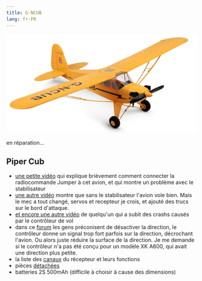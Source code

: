```yaml
---
title: G-NCUB
lang: fr-FR
---
```


![](g-ncub.jpg)

en réparation...

## Piper Cub

- [une petite vidéo](https://www.youtube.com/watch?v=wEm0nwkN6JI) qui explique brièvement comment connecter la radiocommande Jumper à cet avion, et qui montre un problème avec le stabilisateur
- [une autre vidéo](https://www.youtube.com/watch?v=Z46DWNbyR-w) montre que sans le stabilisateur l'avion vole bien. Mais le mec a tout changé, servos et recepteur je crois, et ajouté des trucs sur le bord d'attaque.
- [et encore une autre vidéo](https://www.youtube.com/watch?v=wlqiejDJoDw) de quelqu'un qui a subit des crashs causés par le contrôleur de vol
- dans ce [forum](https://www.rcgroups.com/forums/showthread.php?3625019-XK-A-160-Skylark/page7) les gens préconisent de désactiver la direction, le contrôleur donne un signal trop fort parfois sur la direction, décrochant l'avion. Ou alors juste réduire la surface de la direction. Je me demande si le contrôleur n'a pas été conçu pour un modèle XK A600, qui avait une direction plus petite.
- la liste des [canaux](https://www.multi-module.org/using-the-module/protocol-details/kn) du récepteur et leurs fonctions
- pièces [détachées](https://www.aliexpress.com/item/4001159164938.html)
- batteries 2S 500mAh (difficile à choisir à cause des dimensions)
